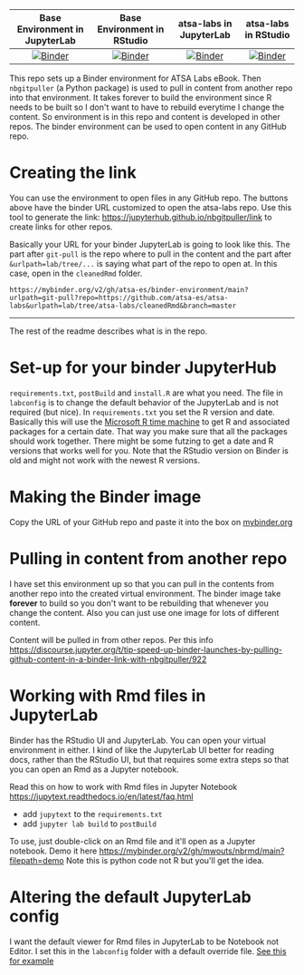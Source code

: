 | Base Environment in JupyterLab | Base Environment in RStudio | atsa-labs in JupyterLab | atsa-labs in RStudio |
|:----------:|:---------:|:----------:|:---------:|
| [![Binder](https://mybinder.org/badge_logo.svg)](https://mybinder.org/v2/gh/atsa-es/binder-environment/HEAD)  | [![Binder](https://mybinder.org/badge_logo.svg)](https://mybinder.org/v2/gh/atsa-es/binder-environment/HEAD?urlpath=rstudio) | [![Binder](https://mybinder.org/badge_logo.svg)](https://mybinder.org/v2/gh/atsa-es/binder-environment/main?urlpath=git-pull?repo=https://github.com/atsa-es/atsa-labs&urlpath=lab/tree/atsa-labs/cleanedRmd&branch=master) | [![Binder](https://mybinder.org/badge_logo.svg)](https://mybinder.org/v2/gh/atsa-es/binder-environment/main?urlpath=git-pull?repo=https://github.com/atsa-es/atsa-labs&urlpath=rstudio/tree/atsa-labs/cleanedRmd&branch=master) |


This repo sets up a Binder environment for ATSA Labs eBook. Then `nbgitpuller` (a Python package) is used to pull in content from another repo into that environment. It takes forever to build the environment since R needs to be built so I don't want to have to rebuild everytime I change the content. So environment is in this repo and content is developed in other repos. The binder environment can be used to open content in any GitHub repo.

# Creating the link

You can use the environment to open files in any GitHub repo. The buttons above have the binder URL customized to open the atsa-labs repo. Use this tool to generate the link: https://jupyterhub.github.io/nbgitpuller/link to create links for other repos.

Basically your URL for your binder JupyterLab is going to look like this. The part after `git-pull` is the repo where to pull in the content and the part after `&urlpath=lab/tree/...` is saying what part of the repo to open at. In this case, open in the `cleanedRmd` folder.
```
https://mybinder.org/v2/gh/atsa-es/binder-environment/main?urlpath=git-pull?repo=https://github.com/atsa-es/atsa-labs&urlpath=lab/tree/atsa-labs/cleanedRmd&branch=master
```
<!--
```
https://mybinder.org/v2/gh/atsa-es/binder-environment/main?urlpath=git-pull%3Frepo%3Dhttps%253A%252F%252Fgithub.com%252Fatsa-es%252Fatsa-labs%26urlpath%3Dlab%252Ftree%252Fatsa-labs%252FcleanedRmd%26branch%3Dmaster
```
-->

------------

The rest of the readme describes what is in the repo.

# Set-up for your binder JupyterHub

`requirements.txt`, `postBuild` and `install.R` are what you need. The file in `labconfig` is to change the default behavior of the JupyterLab and is not required (but nice). In `requirements.txt` you set the R version and date. Basically this will use the [Microsoft R time machine](https://mran.microsoft.com/timemachine) to get R and associated packages for a certain date. That way you make sure that all the packages should work together. There might be some futzing to get a date and R versions that works well for you. Note that the RStudio version on Binder is old and might not work with the newest R versions.

# Making the Binder image

Copy the URL of your GitHub repo and paste it into the box on [mybinder.org](https://mybinder.org/)

# Pulling in content from another repo

I have set this environment up so that you can pull in the contents from another repo into the created virtual environment. The binder image take **forever** to build so you don't want to be rebuilding that whenever you change the content. Also you can just use one image for lots of different content.

Content will be pulled in from other repos. Per this info
https://discourse.jupyter.org/t/tip-speed-up-binder-launches-by-pulling-github-content-in-a-binder-link-with-nbgitpuller/922

# Working with Rmd files in JupyterLab

Binder has the RStudio UI and JupyterLab. You can open your virtual environment in either. I kind of like the JupyterLab UI better for reading docs, rather than the RStudio UI, but that requires some extra steps so that you can open an Rmd as a Jupyter notebook. 

Read this on how to work with Rmd files in Jupyter Notebook
https://jupytext.readthedocs.io/en/latest/faq.html

* add `jupytext` to the `requirements.txt`
* add `jupyter lab build` to `postBuild`

To use, just double-click on an Rmd file and it'll open as a Jupyter notebook.
Demo it here https://mybinder.org/v2/gh/mwouts/nbrmd/main?filepath=demo Note this is python code not R but you'll get the idea.

# Altering the default JupyterLab config

I want the default viewer for Rmd files in JupyterLab to be Notebook not Editor. I set this in the `labconfig` folder with a default override file. [See this for example](https://github.com/mwouts/jupytext/blob/main/binder/labconfig/default_setting_overrides.json)
